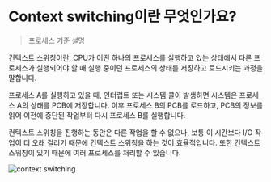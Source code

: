 # Context switching이란 무엇인가요?


> 프로세스 기준 설명

컨텍스트 스위칭이란, CPU가 어떤 하나의 프로세스를 실행하고 있는 상태에서 다른 프로세스가 실행되어야 할 때 실행 중이던 프로세스의 상태를 저장하고 로드시키는 과정을 말합니다.

프로세스 A를 실행하고 있을 때, 인터럽트 또는 시스템 콜이 발생하면 시스템은 프로세스 A의 상태를 PCB에 저장합니다. 이후 프로세스 B의 PCB를 로드하고, PCB의 정보를 읽어 이전에 중단된 작업부터 다시 프로세스 B를 실행합니다.

컨텍스트 스위칭을 진행하는 동안은 다른 작업을 할 수 없으나, 보통 이 시간보다 I/O 작업이 더 오래 걸리기 때문에 컨텍스트 스위칭을 하는 것이 효율적입니다. 또한 컨텍스트 스위칭이 있기 때문에 여러 프로세스를 처리할 수 있습니다.


![context switching](https://img1.daumcdn.net/thumb/R1280x0/?scode=mtistory2&fname=https%3A%2F%2Fblog.kakaocdn.net%2Fdn%2FcLs4ee%2Fbtq6zCgeEaS%2FeMkhgp9failtca7VYSgbkk%2Fimg.png)